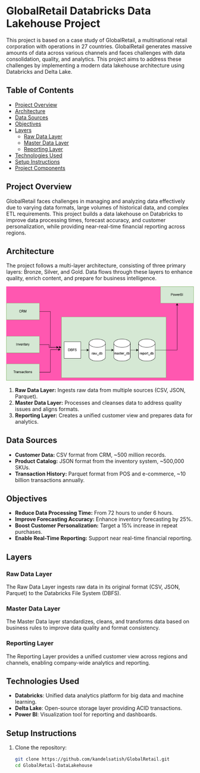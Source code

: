 # GlobalRetail Databricks Data Lakehouse Project

This project is based on a case study of GlobalRetail, a multinational retail corporation with operations in 27 countries. GlobalRetail generates massive amounts of data across various channels and faces challenges with data consolidation, quality, and analytics. This project aims to address these challenges by implementing a modern data lakehouse architecture using Databricks and Delta Lake.

## Table of Contents

- [Project Overview](#project-overview)
- [Architecture](#architecture)
- [Data Sources](#data-sources)
- [Objectives](#objectives)
- [Layers](#layers)
  - [Raw Data Layer](#raw-data-layer)
  - [Master Data Layer](#master-data-layer)
  - [Reporting Layer](#reporting-layer)
- [Technologies Used](#technologies-used)
- [Setup Instructions](#setup-instructions)
- [Project Components](#project-components)

## Project Overview

GlobalRetail faces challenges in managing and analyzing data effectively due to varying data formats, large volumes of historical data, and complex ETL requirements. This project builds a data lakehouse on Databricks to improve data processing times, forecast accuracy, and customer personalization, while providing near-real-time financial reporting across regions.

## Architecture

The project follows a multi-layer architecture, consisting of three primary layers: Bronze, Silver, and Gold. Data flows through these layers to enhance quality, enrich content, and prepare for business intelligence.

![Architecture Diagram](https://github.com/kandelsatish/GlobalRetail/blob/main/assets/etl.png)

1. **Raw Data Layer:** Ingests raw data from multiple sources (CSV, JSON, Parquet).
2. **Master Data Layer:** Processes and cleanses data to address quality issues and aligns formats.
3. **Reporting Layer:** Creates a unified customer view and prepares data for analytics.

## Data Sources

- **Customer Data:** CSV format from CRM, ~500 million records.
- **Product Catalog:** JSON format from the inventory system, ~500,000 SKUs.
- **Transaction History:** Parquet format from POS and e-commerce, ~10 billion transactions annually.

## Objectives

- **Reduce Data Processing Time:** From 72 hours to under 6 hours.
- **Improve Forecasting Accuracy:** Enhance inventory forecasting by 25%.
- **Boost Customer Personalization:** Target a 15% increase in repeat purchases.
- **Enable Real-Time Reporting:** Support near real-time financial reporting.

## Layers

### Raw Data Layer
The Raw Data Layer ingests raw data in its original format (CSV, JSON, Parquet) to the Databricks File System (DBFS).

### Master Data Layer
The Master Data layer standardizes, cleans, and transforms data based on business rules to improve data quality and format consistency.

### Reporting Layer
The Reporting Layer provides a unified customer view across regions and channels, enabling company-wide analytics and reporting.

## Technologies Used

- **Databricks**: Unified data analytics platform for big data and machine learning.
- **Delta Lake**: Open-source storage layer providing ACID transactions.
- **Power BI**: Visualization tool for reporting and dashboards.

## Setup Instructions

1. Clone the repository:
   ```bash
   git clone https://github.com/kandelsatish/GlobalRetail.git
   cd GlobalRetail-DataLakehouse
